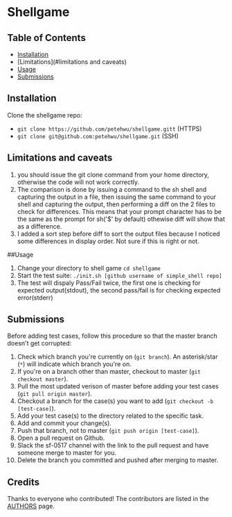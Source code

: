 # Shellgame

## Table of Contents
* [Installation](#installation)
* [Limitations](#limitations and caveats)
* [Usage](#usage)
* [Submissions](#submissions)

## Installation
Clone the shellgame repo:
   - `git clone https://github.com/petehwu/shellgame.gitt` (HTTPS)
   - `git clone git@github.com:petehwu/shellgame.git` (SSH)

## Limitations and caveats
1.  you should issue the git clone command from your home directory, otherwise the code will not work correctly.  
2. The comparison is done by issuing a command to the sh shell and capturing the output in a file, then issuing the same command to your shell and capturing the output, then performing a diff on the 2 files to check for differences.  This means that your prompt character has to be the same as the prompt for sh('$' by default) othewise diff will show that as a difference.  
3. I added a sort step before diff to sort the output files because I noticed some differences in display order.  Not sure if this is right or not.

##Usage
1. Change your directory to shell game `cd shellgame`
2. Start the test suite: `./init.sh [github username of simple_shell repo]`
3. The test will dispaly Pass/Fail twice, the first one is checking for expected output(stdout), the second pass/fail is for checking expected error(stderr)

## Submissions
Before adding test cases, follow this procedure so that the master branch doesn't get corrupted:
1. Check which branch you're currently on (`git branch`). An asterisk/star (`*`) will indicate which branch you're on.
2. If you're on a branch other than master, checkout to master (`git checkout master`).
3. Pull the most updated verison of master before adding your test cases (`git pull origin master`).
4. Checkout a branch for the case(s) you want to add (`git checkout -b [test-case]`).
5. Add your test case(s) to the directory related to the specific task.
6. Add and commit your change(s).
7. Push that branch, not to master (`git push origin [test-case]`).
8. Open a pull request on Github.
9. Slack the sf-0517 channel with the link to the pull request and have someone merge to master for you.
10. Delete the branch you committed and pushed after merging to master.

## Credits
Thanks to everyone who contributed! The contributors are listed in the [AUTHORS](https://github.com/srinitude/shellgame/blob/master/AUTHORS) page.
